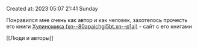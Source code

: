Created at: 2023:05:07 21:41 Sunday

Понравился мне очень как автор и как человек, захотелось прочесть его книги 
[Хулиномика (xn--80apaichgi5bt.xn--p1ai)](https://xn--80apaichgi5bt.xn--p1ai/) - сайт с его книгами


[[Люди и авторы]]

